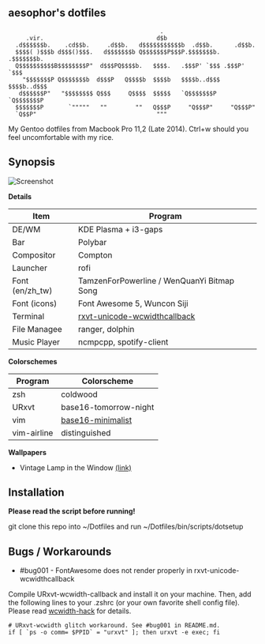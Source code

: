 ## aesophor's dotfiles
```
                                           .
     .vir.                                d$b
  .d$$$$$$b.    .cd$$b.     .d$$b.   d$$$$$$$$$$$b  .d$$b.      .d$$b.
  $$$$( )$$$b d$$$()$$$.   d$$$$$$$b Q$$$$$$$P$$$P.$$$$$$$b.  .$$$$$$$b.
  Q$$$$$$$$$$B$$$$$$$$P"  d$$$PQ$$$$b.   $$$$.   .$$$P' `$$$ .$$$P' `$$$
    "$$$$$$$P Q$$$$$$$b  d$$$P   Q$$$$b  $$$$b   $$$$b..d$$$ $$$$b..d$$$
   d$$$$$$P"   "$$$$$$$$ Q$$$     Q$$$$  $$$$$   `Q$$$$$$$P  `Q$$$$$$$P
  $$$$$$$P       `"""""   ""        ""   Q$$$P     "Q$$$P"     "Q$$$P"
  `Q$$P"                                  """

```
My Gentoo dotfiles from Macbook Pro 11,2 (Late 2014). 
Ctrl+w should you feel uncomfortable with my rice.

## Synopsis
![Screenshot](https://github.com/aesophor/dotfiles/raw/master/screenshots/screenshot.png)

**Details**

| Item | Program |
| --- | --- |
| DE/WM | KDE Plasma + i3-gaps |
| Bar | Polybar |
| Compositor | Compton |
| Launcher | rofi |
| Font (en/zh_tw) | TamzenForPowerline / WenQuanYi Bitmap Song |
| Font (icons) | Font Awesome 5, Wuncon Siji |
| Terminal | [rxvt-unicode-wcwidthcallback](https://github.com/blueyed/rxvt-unicode) |
| File Managee | ranger, dolphin |
| Music Player | ncmpcpp, spotify-client |

**Colorschemes**

| Program | Colorscheme |
| --- | --- |
| zsh | coldwood |
| URxvt | base16-tomorrow-night |
| vim | [base16-minimalist](https://github.com/aesophor/base16-minimalist) |
| vim-airline | distinguished |

**Wallpapers**
* Vintage Lamp in the Window [(link)](https://www.walldevil.com/vintage-lamps-in-the-window-wallpaper-858287/)

## Installation
**Please read the script before running!**

git clone this repo into ~/Dotfiles and run ~/Dotfiles/bin/scripts/dotsetup 

## Bugs / Workarounds
* #bug001 - FontAwesome does not render properly in rxvt-unicode-wcwidthcallback

Compile URxvt-wcwidth-callback and install it on your machine. Then, 
add the following lines to your .zshrc (or your own favorite shell config file). 
Please read [wcwidth-hack](https://github.com/blueyed/rxvt-unicode/blob/wcwidth-hack/README.md) for details.

```
# URxvt-wcwidth glitch workaround. See #bug001 in README.md.
if [ `ps -o comm= $PPID` = "urxvt" ]; then urxvt -e exec; fi
```
